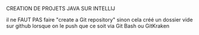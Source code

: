 CREATION DE PROJETS JAVA SUR INTELLIJ

il ne FAUT PAS faire "create a Git repository"
sinon cela créé un dossier vide sur github lorsque on le push
que ce soit via Git Bash ou GitKraken
